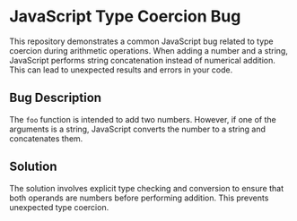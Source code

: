 # JavaScript Type Coercion Bug

This repository demonstrates a common JavaScript bug related to type coercion during arithmetic operations.  When adding a number and a string, JavaScript performs string concatenation instead of numerical addition. This can lead to unexpected results and errors in your code.

## Bug Description
The `foo` function is intended to add two numbers. However, if one of the arguments is a string, JavaScript converts the number to a string and concatenates them.

## Solution
The solution involves explicit type checking and conversion to ensure that both operands are numbers before performing addition.  This prevents unexpected type coercion.
